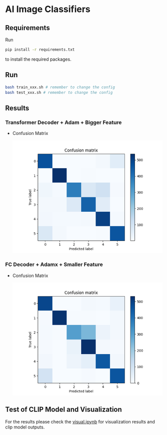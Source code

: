 # AI Image Classifiers



## Requirements

Run 

```bash
pip install -r requirements.txt
```

to install the required packages.

## Run

```bash
bash train_xxx.sh # remember to change the config
bash test_xxx.sh # remember to change the config
```

## Results

### Transformer Decoder + Adam + Bigger Feature

- Confusion Matrix

  ![confusion_matrix](./imgs/exp_transformer/confusion_matrix.png)


### FC Decoder + Adamx + Smaller Feature

- Confusion Matrix

  ![confusion_matrix](./imgs/exp_fc/confusion_matrix.png)

## Test of CLIP Model and Visualization

For the results please check the [visual.ipynb](./visual.ipynb) for visualization results and clip model outputs.